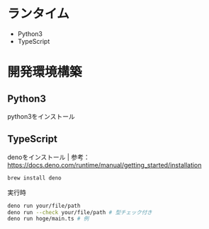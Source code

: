 # ランタイム
- Python3
- TypeScript

# 開発環境構築
## Python3
python3をインストール

## TypeScript
denoをインストール | 参考：https://docs.deno.com/runtime/manual/getting_started/installation

```bash
brew install deno
```

実行時
```bash
deno run your/file/path
deno run --check your/file/path # 型チェック付き
deno run hoge/main.ts # 例
```
